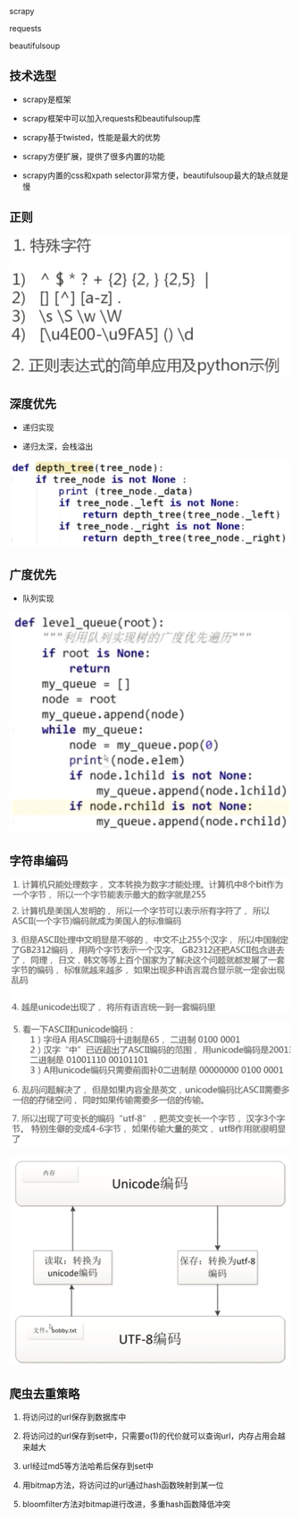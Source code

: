scrapy

requests

beautifulsoup


## 技术选型

- scrapy是框架

- scrapy框架中可以加入requests和beautifulsoup库

- scrapy基于twisted，性能是最大的优势

- scrapy方便扩展，提供了很多内置的功能

- scrapy内置的css和xpath selector非常方便，beautifulsoup最大的缺点就是慢



## 正则

![](/assets/360截图17290430372218.png)



## 深度优先

- 递归实现

- 递归太深，会栈溢出

![](/assets/360截图17571120446868.png)




## 广度优先

- 队列实现

![](/assets/360截图186411307011392.png)



## 字符串编码

![](/assets/360截图16270829516461.png)

![](/assets/360截图1648022981111121.png)

![](/assets/360截图1878042170114108.png)




## 爬虫去重策略

1. 将访问过的url保存到数据库中

2. 将访问过的url保存到set中，只需要o(1)的代价就可以查询url，内存占用会越来越大

3. url经过md5等方法哈希后保存到set中

4. 用bitmap方法，将访问过的url通过hash函数映射到某一位

5. bloomfilter方法对bitmap进行改进，多重hash函数降低冲突























